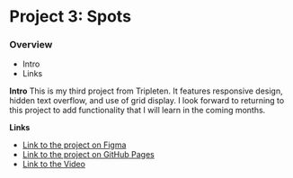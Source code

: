 # Project 3: Spots

### Overview

- Intro
- Links

**Intro**
This is my third project from Tripleten. It features responsive design, hidden text overflow, and use of grid display. I look forward to returning to this project to add functionality that I will learn in the coming months.

**Links**

- [Link to the project on Figma](https://www.figma.com/file/BBNm2bC3lj8QQMHlnqRsga/Sprint-3-Project-%E2%80%94-Spots?type=design&node-id=2%3A60&mode=design&t=afgNFybdorZO6cQo-1)
- [Link to the project on GitHub Pages](https://rduffard.github.io/se_project_spots/)
- [Link to the Video](https://drive.google.com/file/d/1HQeoJaJYSTpeatf-UADGhAJhqFnuRzdy/view?usp=sharing)
